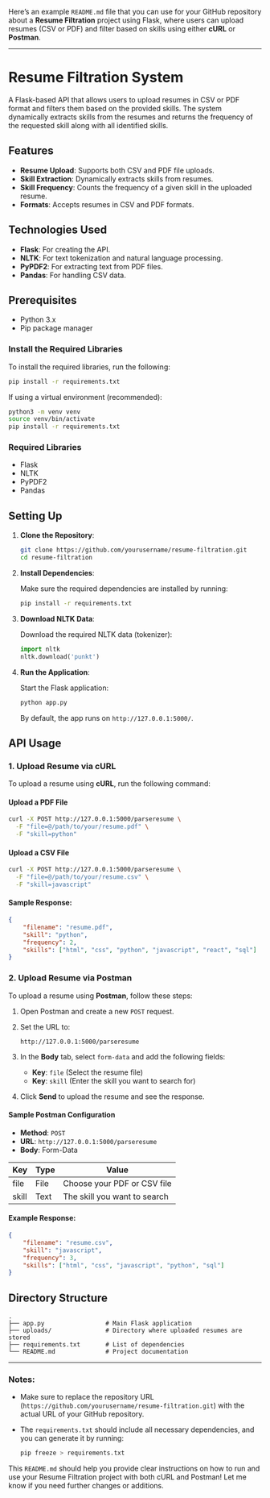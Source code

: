 Here’s an example `README.md` file that you can use for your GitHub repository about a **Resume Filtration** project using Flask, where users can upload resumes (CSV or PDF) and filter based on skills using either **cURL** or **Postman**.

---

# Resume Filtration System

A Flask-based API that allows users to upload resumes in CSV or PDF format and filters them based on the provided skills. The system dynamically extracts skills from the resumes and returns the frequency of the requested skill along with all identified skills.

## Features

- **Resume Upload**: Supports both CSV and PDF file uploads.
- **Skill Extraction**: Dynamically extracts skills from resumes.
- **Skill Frequency**: Counts the frequency of a given skill in the uploaded resume.
- **Formats**: Accepts resumes in CSV and PDF formats.

## Technologies Used

- **Flask**: For creating the API.
- **NLTK**: For text tokenization and natural language processing.
- **PyPDF2**: For extracting text from PDF files.
- **Pandas**: For handling CSV data.

## Prerequisites

- Python 3.x
- Pip package manager

### Install the Required Libraries

To install the required libraries, run the following:

```bash
pip install -r requirements.txt
```

If using a virtual environment (recommended):

```bash
python3 -m venv venv
source venv/bin/activate
pip install -r requirements.txt
```

### Required Libraries

- Flask
- NLTK
- PyPDF2
- Pandas

## Setting Up

1. **Clone the Repository**:

   ```bash
   git clone https://github.com/yourusername/resume-filtration.git
   cd resume-filtration
   ```

2. **Install Dependencies**:

   Make sure the required dependencies are installed by running:

   ```bash
   pip install -r requirements.txt
   ```

3. **Download NLTK Data**:

   Download the required NLTK data (tokenizer):

   ```python
   import nltk
   nltk.download('punkt')
   ```

4. **Run the Application**:

   Start the Flask application:

   ```bash
   python app.py
   ```

   By default, the app runs on `http://127.0.0.1:5000/`.

## API Usage

### 1. Upload Resume via cURL

To upload a resume using **cURL**, run the following command:

#### Upload a PDF File

```bash
curl -X POST http://127.0.0.1:5000/parseresume \
  -F "file=@/path/to/your/resume.pdf" \
  -F "skill=python"
```

#### Upload a CSV File

```bash
curl -X POST http://127.0.0.1:5000/parseresume \
  -F "file=@/path/to/your/resume.csv" \
  -F "skill=javascript"
```

#### Sample Response:

```json
{
    "filename": "resume.pdf",
    "skill": "python",
    "frequency": 2,
    "skills": ["html", "css", "python", "javascript", "react", "sql"]
}
```

### 2. Upload Resume via Postman

To upload a resume using **Postman**, follow these steps:

1. Open Postman and create a new `POST` request.
2. Set the URL to:
   ```
   http://127.0.0.1:5000/parseresume
   ```

3. In the **Body** tab, select `form-data` and add the following fields:
   - **Key**: `file` (Select the resume file)
   - **Key**: `skill` (Enter the skill you want to search for)

4. Click **Send** to upload the resume and see the response.

#### Sample Postman Configuration

- **Method**: `POST`
- **URL**: `http://127.0.0.1:5000/parseresume`
- **Body**: Form-Data

| Key   | Type   | Value                           |
|-------|--------|---------------------------------|
| file  | File   | Choose your PDF or CSV file     |
| skill | Text   | The skill you want to search    |

#### Example Response:

```json
{
    "filename": "resume.csv",
    "skill": "javascript",
    "frequency": 3,
    "skills": ["html", "css", "javascript", "python", "sql"]
}
```

## Directory Structure

```
.
├── app.py                 # Main Flask application
├── uploads/               # Directory where uploaded resumes are stored
├── requirements.txt       # List of dependencies
└── README.md              # Project documentation
```



---

### Notes:
- Make sure to replace the repository URL (`https://github.com/yourusername/resume-filtration.git`) with the actual URL of your GitHub repository.
- The `requirements.txt` should include all necessary dependencies, and you can generate it by running:

  ```bash
  pip freeze > requirements.txt
  ```

This `README.md` should help you provide clear instructions on how to run and use your Resume Filtration project with both cURL and Postman! Let me know if you need further changes or additions.
